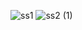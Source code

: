 ![ss1](https://github.com/user-attachments/assets/00200280-b578-4a7a-a9b4-e5be2606ee1e)
![ss2 (1)](https://github.com/user-attachments/assets/097319e3-1aab-4190-8e29-eb2510577817)
